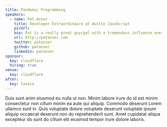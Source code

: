 ```yaml
---
title: Pandemic Programming
speakers:
  - name: Pat Anser
    title: Developer Extraordinaire at Austin JavaScript
    picUrl:
    bio: Pat is a really great guy/gal with a tremendous influence over the community.
    url: http://patanser.com
    twitter: patanser
    github: patanser
    linkedin: patanser
sponsor:
  key: cloudflare
  hiring: true
venue:
  key: cloudflare
after:
  key: lavaca
---
```


Duis sunt anim eiusmod eu nulla ut non. Minim labore irure do id est minim consectetur non cillum minim ea aute qui aliquip. Commodo deserunt Lorem ullamco sunt in. Quis voluptate dolore voluptate deserunt voluptate ipsum aliquip occaecat deserunt non do reprehenderit sunt. Amet cupidatat aliqua excepteur do sunt do cillum elit eiusmod tempor irure dolore laboris.
